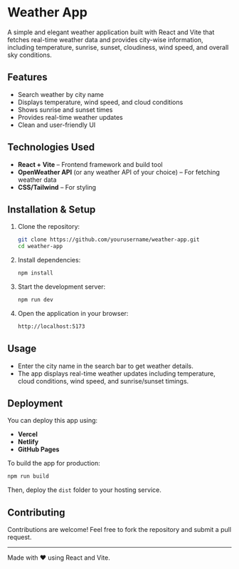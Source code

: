 # Weather App

A simple and elegant weather application built with React and Vite that fetches real-time weather data and provides city-wise information, including temperature, sunrise, sunset, cloudiness, wind speed, and overall sky conditions.

## Features

- Search weather by city name
- Displays temperature, wind speed, and cloud conditions
- Shows sunrise and sunset times
- Provides real-time weather updates
- Clean and user-friendly UI

## Technologies Used

- **React + Vite** – Frontend framework and build tool
- **OpenWeather API** (or any weather API of your choice) – For fetching weather data
- **CSS/Tailwind** – For styling

## Installation & Setup

1. Clone the repository:

   ```sh
   git clone https://github.com/yourusername/weather-app.git
   cd weather-app
   ```

2. Install dependencies:

   ```sh
   npm install
   ```
   
3. Start the development server:

   ```sh
   npm run dev
   ```

4. Open the application in your browser:

   ```sh
   http://localhost:5173
   ```

## Usage

- Enter the city name in the search bar to get weather details.
- The app displays real-time weather updates including temperature, cloud conditions, wind speed, and sunrise/sunset timings.

## Deployment

You can deploy this app using:

- **Vercel**
- **Netlify**
- **GitHub Pages**

To build the app for production:

```sh
npm run build
```

Then, deploy the `dist` folder to your hosting service.

## Contributing

Contributions are welcome! Feel free to fork the repository and submit a pull request.

---

Made with ❤️ using React and Vite.

